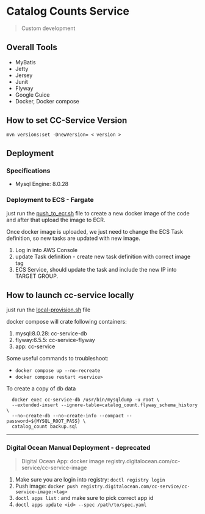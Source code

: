 # Catalog Counts Service
> Custom development

## Overall Tools
- MyBatis
- Jetty
- Jersey
- Junit
- Flyway
- Google Guice
- Docker, Docker compose

## How to set CC-Service Version
`mvn versions:set -DnewVersion= < version >`

## Deployment
### Specifications
- Mysql Engine: 8.0.28

### Deployment to ECS - Fargate
just run the [push_to_ecr.sh](./provision/push_to_ecr.sh) file
to create a new docker image of the code and after
that upload the image to ECR.

Once docker image is uploaded, we just need to change
the ECS Task definition, so new tasks are updated with
new image.

1. Log in into AWS Console
2. update Task definition - create new task definition with correct image tag
3. ECS Service, should update the task and include the new IP into TARGET GROUP.

## How to launch cc-service locally
just run the [local-provision.sh](./local-provision.sh) file

docker compose will crate following containers:
1. mysql:8.0.28: cc-service-db
2. flyway:6.5.5: cc-service-flyway
3. app: cc-service

Some useful commands to troubleshoot:
- `docker compose up --no-recreate`
- `docker compose restart <service>`

To create a copy of db data
```
  docker exec cc-service-db /usr/bin/mysqldump -u root \
  --extended-insert --ignore-table=catalog_count.flyway_schema_history \
  --no-create-db --no-create-info --compact --password=${MYSQL_ROOT_PASS} \
  catalog_count backup.sql
```
---
### Digital Ocean Manual Deployment - deprecated
> Digital Ocean App: docker image
> registry.digitalocean.com/cc-service/cc-service-image
1. Make sure you are login into registry: `doctl registry login`
2. Push image: `docker push registry.digitalocean.com/cc-service/cc-service-image:<tag>`
3. `doctl apps list` : and make sure to pick correct app id
4. `doctl apps update <id> --spec /path/to/spec.yaml`